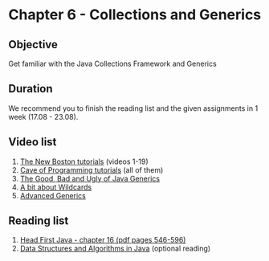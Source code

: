 # Chapter 6 - Collections and Generics

## Objective
Get familiar with the Java Collections Framework and Generics 

## Duration
We recommend you to finish the reading list and the given assignments in 1 week (17.08 - 23.08).

## Video list
1. [The New Boston tutorials](https://www.youtube.com/watch?v=vW53w7me4AE&list=PL27BCE863B6A864E3) (videos 1-19)
2. [Cave of Programming tutorials](https://www.youtube.com/watch?v=mkCTxtLe7XU&list=PLB841C370FAFB8EC7) (all of them)
3. [The Good, Bad and Ugly of Java Generics](https://www.youtube.com/watch?v=34oiEq9nD0M)
4. [A bit about Wildcards](https://www.youtube.com/watch?v=QqLBp7MdkEU)
5. [Advanced Generics](https://www.youtube.com/watch?v=iwLBmGhd35M)


## Reading list
1. [Head First Java - chapter 16  (pdf pages 546-596)](https://github.com/JavaSummer/JavaMainRepo/blob/master/Books%20%2B%20Material/Head%20First%20Java.pdf)
4. [Data Structures and Algorithms in Java](http://www.it-ebooks.info/book/4478/) (optional reading)
